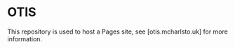 # OTIS

This repository is used to host a Pages site, see [otis.mcharlsto.uk] for more information.
